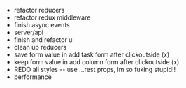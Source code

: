- refactor reducers
- refactor redux middleware
- finish async events
- server/api
- finish and refactor ui
- clean up reducers
- save form value in add task form after clickoutside (x)
- keep form value in add column form after clickoutside (x)
- REDO all styles -- use ...rest props, im so fuking stupid!!
- performance
